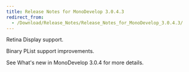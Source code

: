```yaml
---
title: Release Notes for MonoDevelop 3.0.4.3
redirect_from:
  - /Download/Release_Notes/Release_Notes_for_MonoDevelop_3.0.4.3/
---
```


Retina Display support.

Binary PList support improvements.

See What's new in MonoDevelop 3.0.4 for more details.
